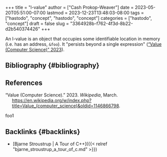 +++
title = "l-value"
author = ["Cash Prokop-Weaver"]
date = 2023-05-20T05:51:00-07:00
lastmod = 2023-12-23T13:48:03-08:00
tags = ["hastodo", "concept", "hastodo", "concept"]
categories = ["hastodo", "concept"]
draft = false
slug = "3364928b-f762-4f3d-8b22-d2b540374426"
+++

An l-value is an object that occupies some identifiable location in memory (i.e. has an address, `&foo`). It "persists beyond a single expression" (<a href="#citeproc_bib_item_1">“Value (Computer Science)” 2023</a>).


## Bibliography {#bibliography}

## References

<style>.csl-entry{text-indent: -1.5em; margin-left: 1.5em;}</style><div class="csl-bib-body">
  <div class="csl-entry"><a id="citeproc_bib_item_1"></a>“Value (Computer Science).” 2023. <i>Wikipedia</i>, March. <a href="https://en.wikipedia.org/w/index.php?title=Value_(computer_science)&oldid=1146866798">https://en.wikipedia.org/w/index.php?title=Value_(computer_science)&#38;oldid=1146866798</a>.</div>
</div>

foo1


## Backlinks {#backlinks}

-   [Bjarne Stroustrup | A Tour of C++]({{< relref "bjarne_stroustrup_a_tour_of_c.md" >}})
